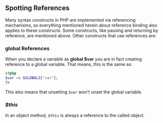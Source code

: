 Spotting References
-------------------

Many syntax constructs in PHP are implemented via referencing
mechanisms, so everything mentioned herein about reference binding also
applies to these constructs. Some constructs, like passing and returning
by reference, are mentioned above. Other constructs that use references
are:

### global References

When you declare a variable as **global $var** you are in fact creating
reference to a global variable. That means, this is the same as:

``` php
<?php
$var =& $GLOBALS["var"];
?>
```

This also means that unsetting `$var` won't unset the global variable.

### *$this*

In an object method, `$this` is always a reference to the called object.
